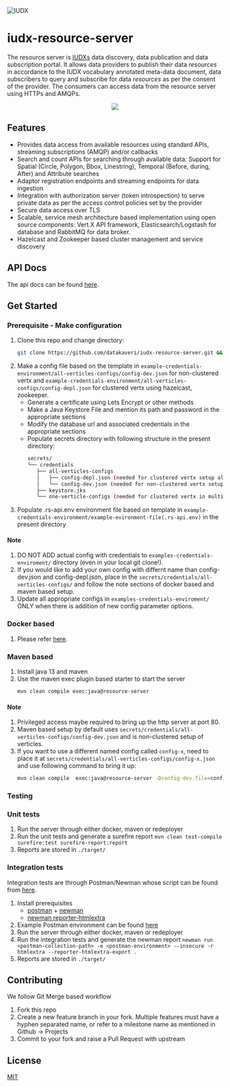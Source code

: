 ![IUDX](./docs/iudx.png)
# iudx-resource-server
The resource server is [IUDXs](https://iudx.org.in) data discovery, data publication and data subscription portal.
It allows data providers to publish their data *resources* in accordance to the IUDX vocabulary annotated meta-data document,  data subscribers to query and subscribe for data *resources* as per the consent of the provider.
The consumers can access data from the resource server using HTTPs and AMQPs.

<p align="center">
<img src="./docs/rs_overview.png">
</p>


## Features

- Provides data access from available resources using standard APIs, streaming subscriptions (AMQP) and/or callbacks
- Search and count APIs for searching through available data: Support for Spatial (Circle, Polygon, Bbox, Linestring), Temporal (Before, during, After) and Attribute searches
- Adaptor registration endpoints and streaming endpoints for data ingestion
- Integration with authorization server (token introspection) to serve private data as per the access control policies set by the provider
- Secure data access over TLS
- Scalable, service mesh architecture based implementation using open source components: Vert.X API framework, Elasticsearch/Logstash for database and RabbitMQ for data broker.
- Hazelcast and Zookeeper based cluster management and service discovery

## API Docs 
The api docs can be found [here](https://rs.iudx.org.in/apis).

## Get Started

### Prerequisite - Make configuration
1. Clone this repo and change directory:
   ```sh 
   git clone https://github.com/datakaveri/iudx-resource-server.git && cd iudx-resource-server
   ```
2. Make a config file based on the template in `example-credentials-environment/all-verticles-configs/config-dev.json` for non-clustered vertx and  `example-credentials-environment/all-verticles-configs/config-depl.json` for clustered vertx using hazelcast, zookeeper.
   - Generate a certificate using Lets Encrypt or other methods
   - Make a Java Keystore File and mention its path and password in the appropriate sections
   - Modify the database url and associated credentials in the appropriate sections
   - Populate secrets directory with following structure in the present directory:
      ```sh
      secrets/
      └── credentials
         ├── all-verticles-configs
         │   ├── config-depl.json (needed for clustered vertx setup all verticles  in one container)
         │   └── config-dev.json (needed for non-clustered vertx setup all verticles in one container/maven based setup)
         ├── keystore.jks
         └── one-verticle-configs (needed for clustered vertx in multi-container)
      ``` 
3. Populate .rs-api.env environment file based on template in `example-credentials-environment/example-evironment-file(.rs-api.env)` in the present directory
#### Note
1. DO NOT ADD actual config with credentials to `examples-credentials-enviroment/` directory (even in your local git clone!). 
2. If you would like to add your own config with differnt name than config-dev.json and config-depl.json, place in the `secrets/credentials/all-verticles-configs/` and follow the note sections of docker based and maven based setup.
3. Update all appropriate configs in `examples-credentials-enviroment/` ONLY when there is addition of new config parameter options.
### Docker based
1. Please refer [here](readme/docker-based-deployment.md).

### Maven based
1. Install java 13 and maven
2. Use the maven exec plugin based starter to start the server 
   ```sh 
   mvn clean compile exec:java@resource-server
   ```
#### Note
1. Privileged access maybe required to bring up the http server at port 80. 
2. Maven based setup by default uses `secrets/credentials/all-verticles-configs/config-dev.json` and is non-clustered setup of verticles.
3. If you want to use a different named config called `config-x`, need to place it at `secrets/credentials/all-verticles-configs/config-x.json` and use following command to bring it up:
   ```sh
   mvn clean compile  exec:java@resource-server -Dconfig-dev.file=config-x.json
   ```

### Testing

### Unit tests
1. Run the server through either docker, maven or redeployer
2. Run the unit tests and generate a surefire report 
   `mvn clean test-compile surefire:test surefire-report:report`
3. Reports are stored in `./target/`

### Integration tests
Integration tests are through Postman/Newman whose script can be found from [here](./src/test/resources/IUDX-Resource-Server-Release-v2.0.postman_collection.json).
1. Install prerequisites 
   - [postman](https://www.postman.com/) + [newman](https://www.npmjs.com/package/newman)
   - [newman reporter-htmlextra](https://www.npmjs.com/package/newman-reporter-htmlextra)
2. Example Postman environment can be found [here](./configs/postman-env.json)
3. Run the server through either docker, maven or redeployer
4. Run the integration tests and generate the newman report 
   `newman run <postman-collection-path> -e <postman-environment> --insecure -r htmlextra --reporter-htmlextra-export .`
5. Reports are stored in `./target/`

## Contributing
We follow Git Merge based workflow 
1. Fork this repo
2. Create a new feature branch in your fork. Multiple features must have a hyphen separated name, or refer to a milestone name as mentioned in Github -> Projects 
3. Commit to your fork and raise a Pull Request with upstream

## License
[MIT](./LICENSE.txt)
